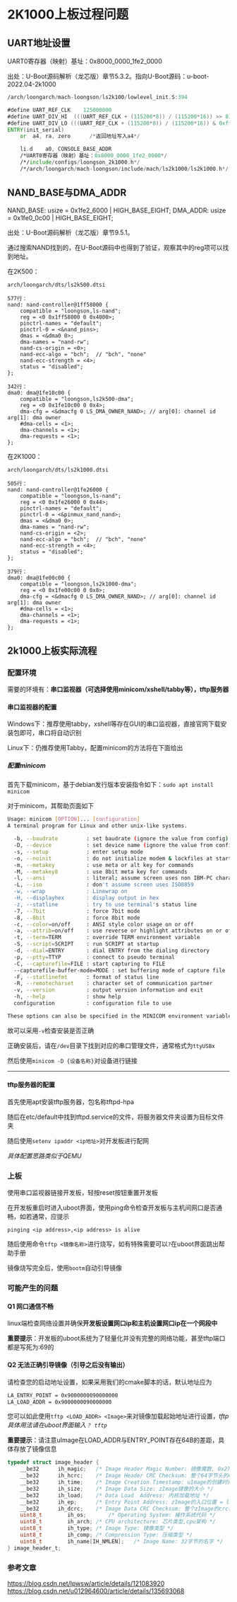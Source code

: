 # 2K1000上板过程问题

## UART地址设置

UART0寄存器（映射）基址：0x8000_0000_1fe2_0000

出处：U-Boot源码解析（龙芯版）章节5.3.2。指向U-Boot源码：u-boot-2022.04-2k1000
```asm
/arch/loongarch/mach-loongson/ls2k100/lowlevel_init.S:394

#define UART_REF_CLK	125000000
#define UART_DIV_HI	 (((UART_REF_CLK + (115200*8)) / (115200*16)) >> 8)
#define UART_DIV_LO	(((UART_REF_CLK + (115200*8)) / (115200*16)) & 0xff)
ENTRY(init_serial)
	or  a4, ra, zero      /*返回地址写入a4*/

	li.d	a0, CONSOLE_BASE_ADDR
    /*UART0寄存器（映射）基址：0x8000_0000_1fe2_0000*/
    /*/include/configs/loongson_2k1000.h*/
    /*/arch/loongarch/mach-loongson/include/mach/ls2k1000/ls2k1000.h*/
```

## NAND_BASE与DMA_ADDR

NAND_BASE: usize = 0x1fe2_6000 | HIGH_BASE_EIGHT;
DMA_ADDR: usize = 0x1fe0_0c00 | HIGH_BASE_EIGHT;

出处：U-Boot源码解析（龙芯版）章节9.5.1。

通过搜索NAND找到的，在U-Boot源码中也得到了验证，观察其中的reg项可以找到地址。

在2K500：
```
arch/loongarch/dts/ls2k500.dtsi

577行：
nand: nand-controller@1ff58000 {
    compatible = "loongson,ls-nand";
    reg = <0 0x1ff58000 0 0x4000>;
    pinctrl-names = "default";
    pinctrl-0 = <&nand_pins>;
    dmas = <&dma0 0>;
    dma-names = "nand-rw";
    nand-cs-origin = <0>;
    nand-ecc-algo = "bch";  // "bch", "none"
    nand-ecc-strength = <4>;
    status = "disabled";
};

342行：
dma0: dma@1fe10c00 {
    compatible = "loongson,ls2k500-dma";
    reg = <0 0x1fe10c00 0 0x4>;
    dma-cfg = <&dmacfg 0 LS_DMA_OWNER_NAND>; // arg[0]: channel id  arg[1]: dma owner
    #dma-cells = <1>;
    dma-channels = <1>;
    dma-requests = <1>;
};
```
在2K1000：
```
arch/loongarch/dts/ls2k1000.dtsi

505行：
nand: nand-controller@1fe26000 {
    compatible = "loongson,ls-nand";
    reg = <0 0x1fe26000 0 0x44>;
    pinctrl-names = "default";
    pinctrl-0 = <&pinmux_nand_nand>;
    dmas = <&dma0 0>;
    dma-names = "nand-rw";
    nand-cs-origin = <2>;
    nand-ecc-algo = "bch";  // "bch", "none"
    nand-ecc-strength = <4>;
    status = "disabled";
};

379行：
dma0: dma@1fe00c00 {
    compatible = "loongson,ls2k1000-dma";
    reg = <0 0x1fe00c00 0 0x8>;
    dma-cfg = <&dmacfg 0 LS_DMA_OWNER_NAND>; // arg[0]: channel id  arg[1]: dma owner
    #dma-cells = <1>;
    dma-channels = <1>;
    dma-requests = <1>;
};
```

## 2k1000上板实际流程

### 配置环境

需要的环境有：**串口监视器（可选择使用minicom/xshell/tabby等），tftp服务器**

#### 串口监视器的配置

Windows下：推荐使用tabby，xshell等存在GUI的串口监视器，直接官网下载安装包即可，串口将自动识别

Linux下：仍推荐使用Tabby，配置minicom的方法将在下面给出

##### 配置minicom

首先下载minicom，基于debian发行版本安装指令如下：`sudo apt install minicom`

对于minicom，其帮助页面如下
```bash
Usage: minicom [OPTION]... [configuration]
A terminal program for Linux and other unix-like systems.

  -b, --baudrate         : set baudrate (ignore the value from config)
  -D, --device           : set device name (ignore the value from config)
  -s, --setup            : enter setup mode
  -o, --noinit           : do not initialize modem & lockfiles at startup
  -m, --metakey          : use meta or alt key for commands
  -M, --metakey8         : use 8bit meta key for commands
  -l, --ansi             : literal; assume screen uses non IBM-PC character set
  -L, --iso              : don't assume screen uses ISO8859
  -w, --wrap             : Linewrap on
  -H, --displayhex       : display output in hex
  -z, --statline         : try to use terminal's status line
  -7, --7bit             : force 7bit mode
  -8, --8bit             : force 8bit mode
  -c, --color=on/off     : ANSI style color usage on or off
  -a, --attrib=on/off    : use reverse or highlight attributes on or off
  -t, --term=TERM        : override TERM environment variable
  -S, --script=SCRIPT    : run SCRIPT at startup
  -d, --dial=ENTRY       : dial ENTRY from the dialing directory
  -p, --ptty=TTYP        : connect to pseudo terminal
  -C, --capturefile=FILE : start capturing to FILE
  --capturefile-buffer-mode=MODE : set buffering mode of capture file
  -F, --statlinefmt      : format of status line
  -R, --remotecharset    : character set of communication partner
  -v, --version          : output version information and exit
  -h, --help             : show help
  configuration          : configuration file to use

These options can also be specified in the MINICOM environment variable.
```

故可以采用`-v`检查安装是否正确

正确安装后，请在`/dev`目录下找到对应的串口管理文件，通常格式为`ttyUSBx`

然后使用`minicom -D {设备名称}`对设备进行链接

---

#### tftp服务器的配置

首先使用apt安装tftp服务器，包名称tftpd-hpa

随后在etc/default中找到tftpd.service的文件，将服务器文件夹设置为目标文件夹

随后使用`setenv ipaddr <ip地址>`对开发板进行配网

*具体配置思路类似于QEMU*

### 上板

使用串口监视器链接开发板，轻按reset按钮重置开发板

在开发板重启时进入uboot界面，使用ping命令检查开发板与主机间网口是否通畅，如若通常，应提示

`pinging <ip address>,<ip address> is alive`

随后使用命令`tftp <镜像名称>`进行烧写，如有特殊需要可以`?`在uboot界面跳出帮助手册

镜像烧写完全后，使用`bootm`自动引导镜像

### 可能产生的问题

#### Q1 网口通信不畅

linux端检查网络设置并确保**开发板设置网口ip和主机设置网口ip在一个网段中**

**重要提示**：开发板的uboot系统为了轻量化并没有完整的网络功能，甚至tftp端口都是写死为:69的

#### Q2 无法正确引导镜像（引导之后没有输出）

请检查您的启动地址设置，如果采用我们的cmake脚本的话，默认地址应为
```sh
LA_ENTRY_POINT = 0x9000000090000000
LA_LOAD_ADDR = 0x9000000090000000
```
您可以如此使用`tftp <LOAD_ADDR> <Image>`来对镜像加载起始地址进行设置，*tftp具体用法请在uboot界面输入`？ tftp`*

**重要提示**：请注意uImage在LOAD_ADDR与ENTRY_POINT存在64B的差距，具体存放了镜像信息

```c
typedef struct image_header {
    __be32		ih_magic;	/* Image Header Magic Number: 镜像魔数, 0x27051956为 uimage的头部开始值 */
	__be32		ih_hcrc;	/* Image Header CRC Checksum: 整个64字节头的crc校验码 */
	__be32		ih_time;	/* Image Creation Timestamp: uImage的创建时间戳 */
	__be32		ih_size;	/* Image Data Size: zImage镜像的大小 */
	__be32		ih_load;	/* Data Load  Address: 内核加载地址 */
	__be32		ih_ep;		/* Entry Point Address: zImage的入口位置 = lode + 64，也是内核运行地址，“theKernel”指向该地址，说明这里藏着进入第一个函数-解压函数 */
	__be32		ih_dcrc;	/* Image Data CRC Checksum: 整个zImage的crc校验码 */
	uint8_t		   ih_os;		/* Operating System: 操作系统代码 */
	uint8_t		   ih_arch;	/* CPU architecture: 芯片类型,cpu架构 */
	uint8_t		   ih_type;	/* Image Type: 镜像类型 */
	uint8_t		   ih_comp;	/* Compression Type: 压缩类型 */
	uint8_t		   ih_name[IH_NMLEN];	/* Image Name: 32字节的名字 */
} image_header_t;
```

### 参考文章

<https://blog.csdn.net/lpwsw/article/details/121083920>
<https://blog.csdn.net/u012964600/article/details/135693068>